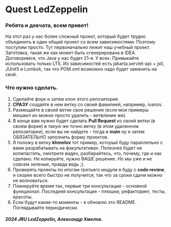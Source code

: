# Quest LedZeppelin

### Ребята и девчата, всем привет!

На этот раз у нас более сложный проект, который будет трудно объединить в один общий проект со всем зависимостями.
Поэтому поступим просто. Тут первоначально лежит наш учебный проект.
Заготовка, такая же как может быть сгенерирована в IDEA.
Договоримся, что Java у нас будет 21-я. У всех. Привыкайте использовать только LTS.
Из зависимостей есть jakarta.servlet-api + jstl, JUnit5 и Lombok,
так что POM.xml возможно надо будет заменить на свой.

### Что нужно сделать.

1. Сделайте форк и затем клон этого репозитория.
2. **СРАЗУ** создайте в нем ветку со своей фамилией, например, ivanov.
3. Размещайте в своей ветке свое решение (если мои примеры мешают их можно просто удалить - ветвление же).
4. В конце вам нужно будет сделать **Pull Request** из своей ветки (в своем форке) в такую же точно ветку (в этом удаленном
   репозитории), если вы не найдете - тогда в **main** ну и затем ОБЯЗАТЕЛЬНО заполнить форму проектов. 
5. Я положу в ветку **khmelov** тот пример, который буду параллельно с вами разрабатывать на факультативах. Полезнее будет
   не копипастить, смотрите видео, разбирайтесь, что, почему, где и как сделано. Не копируйте, нужно ВАШЕ решение. Но мы уже и
   не совсем зеленые, правда ведь ;).
6. Проверять проекты по итогам третьего модуля я буду с **code review**, и скорее всего быстро не получится, так что за
   сроки сдачи можно не волноваться.
7. Планируйте время так, первые три консультации - основной функционал. Последняя консультация - плюшки, рефакторинг,
   тесты, красоты.
8. Если будут какие-то моменты - я обновлю это README. Поглядывайте периодически.

#### _2024 JRU LedZeppelin, Александр Хмелев._
